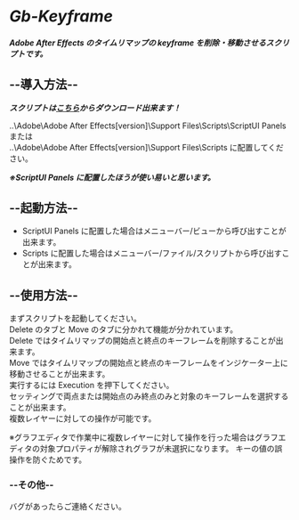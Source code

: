 # **_Gb-Keyframe_**

##### _Adobe After Effects のタイムリマップの keyframe を削除・移動させるスクリプトです。_

## --導入方法--

**_スクリプトは[こちら](https://github.com/inoUwU/Gb-Keyframe/releases/tag/v1.0)からダウンロード出来ます！_**

..\Adobe\Adobe After Effects[version]\Support Files\Scripts\ScriptUI Panels または  
..\Adobe\Adobe After Effects[version]\Support Files\Scripts に配置してください。

**_※ScriptUI Panels に配置したほうが使い易いと思います。_**

## --起動方法--

- ScriptUI Panels に配置した場合はメニューバー/ビューから呼び出すことが出来ます。
- Scripts に配置した場合はメニューバー/ファイル/スクリプトから呼び出すことが出来ます。

## --使用方法--

まずスクリプトを起動してください。  
Delete のタブと Move のタブに分かれて機能が分かれています。  
Delete ではタイムリマップの開始点と終点のキーフレームを削除することが出来ます。  
Move ではタイムリマップの開始点と終点のキーフレームをインジケーター上に移動させることが出来ます。  
実行するには Execution を押下してください。  
セッティングで両点または開始点のみ終点のみと対象のキーフレームを選択することが出来ます。  
複数レイヤーに対しての操作が可能です。

※グラフエディタで作業中に複数レイヤーに対して操作を行った場合はグラフエディタの対象プロパティが解除されグラフが未選択になります。
キーの値の誤操作を防ぐためです。  

### --その他--
バグがあったらご連絡ください。
